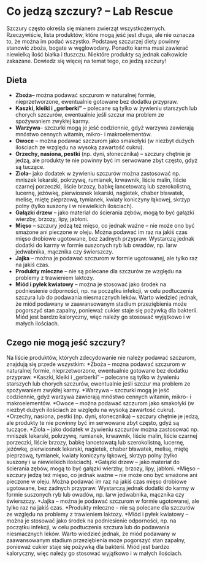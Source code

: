# Co jedzą szczury? – Lab Rescue
Szczury często określa się mianem zwierząt wszystkożernych. Rzeczywiście, lista produktów, które mogą jeść jest długa, ale nie oznacza to, że można im podać wszystko. Podstawę szczurzej diety powinny stanowić zboża, bogate w węglowodany. Ponadto karma musi zawierać niewielką ilość białka i tłuszczu. Niektóre produkty są jednak całkowicie zakazane. Dowiedz się więcej na temat tego, co jedzą szczury!
## Dieta
* **Zboża**– można podawać szczurom w naturalnej formie, nieprzetworzone, ewentualnie gotowane bez dodatku przypraw.
* **Kaszki, kleiki i „gerberki”** – polecane są tylko w żywieniu starszych lub chorych szczurów, ewentualnie jeśli szczur ma problem ze spożywaniem zwykłej karmy.
* **Warzywa**– szczurki mogą je jeść codziennie, gdyż warzywa zawierają mnóstwo cennych witamin, mikro- i makroelementów.
* **Owoce** – można podawać szczurom jako smakołyki (w niezbyt dużych ilościach ze względu na wysoką zawartość cukru).
* **Orzechy, nasiona, pestki** (np. dyni, słonecznika) – szczury chętnie je jedzą, ale produkty te nie powinny być im serwowane zbyt często, gdyż są tuczące.
* **Zioła**– jako dodatek w żywieniu szczurów można zastosować np. mniszek lekarski, pokrzywę, rumianek, krwawnik, liście malin, liście czarnej porzeczki, liście brzozy, babkę lancetowatą lub szerokolistną, lucernę, jeżówkę, pierwiosnek lekarski, nagietek, chaber bławatek, melisę, miętę pieprzową, tymianek, kwiaty koniczyny łąkowej, skrzyp polny (tylko suszony i w niewielkich ilościach).
* **Gałązki drzew** – jako materiał do ścierania zębów, mogą to być gałązki wierzby, brzozy, lipy, jabłoni.
* **Mięso** – szczury jedzą też mięso, co jednak ważne – nie może ono być smażone ani pieczone w oleju. Można podawać im raz na jakiś czas mięso drobiowe ugotowane, bez żadnych przypraw. Wystarczą jednak dodatki do karmy w formie suszonych ryb lub owadów, np. larw jedwabnika, mącznika czy świerszczy.
* **Jajka** – można je podawać szczurom w formie ugotowanej, ale tylko raz na jakiś czas.
* **Produkty mleczne** – nie są polecane dla szczurów ze względu na problemy z trawieniem laktozy.
* **Miód i pyłek kwiatowy** – można je stosować jako środek na podniesienie odporności, np. na początku infekcji, w celu podtuczenia szczura lub do podawania niesmacznych leków. Warto wiedzieć jednak, że miód podawany w zaawansowanym stadium przeziębienia może pogorszyć stan zapalny, ponieważ cukier staje się pożywką dla bakterii. Miód jest bardzo kaloryczny, więc należy go stosować wyjątkowo i w małych ilościach.
## Czego nie mogą jeść szczury?
Na liście produktów, których zdecydowanie nie należy podawać szczurom, znajdują się przede wszystkim:
*Zboża – można podawać szczurom w naturalnej formie, nieprzetworzone, ewentualnie gotowane bez dodatku przypraw.
*Kaszki, kleiki i „gerberki” – polecane są tylko w żywieniu starszych lub chorych szczurów, ewentualnie jeśli szczur ma problem ze spożywaniem zwykłej karmy.
*Warzywa – szczurki mogą je jeść codziennie, gdyż warzywa zawierają mnóstwo cennych witamin, mikro- i makroelementów.
*Owoce – można podawać szczurom jako smakołyki (w niezbyt dużych ilościach ze względu na wysoką zawartość cukru).
*Orzechy, nasiona, pestki (np. dyni, słonecznika) – szczury chętnie je jedzą, ale produkty te nie powinny być im serwowane zbyt często, gdyż są tuczące.
*Zioła – jako dodatek w żywieniu szczurów można zastosować np. mniszek lekarski, pokrzywę, rumianek, krwawnik, liście malin, liście czarnej porzeczki, liście brzozy, babkę lancetowatą lub szerokolistną, lucernę, jeżówkę, pierwiosnek lekarski, nagietek, chaber bławatek, melisę, miętę pieprzową, tymianek, kwiaty koniczyny łąkowej, skrzyp polny (tylko suszony i w niewielkich ilościach).
*Gałązki drzew – jako materiał do ścierania zębów, mogą to być gałązki wierzby, brzozy, lipy, jabłoni.
*Mięso – szczury jedzą też mięso, co jednak ważne – nie może ono być smażone ani pieczone w oleju. Można podawać im raz na jakiś czas mięso drobiowe ugotowane, bez żadnych przypraw. Wystarczą jednak dodatki do karmy w formie suszonych ryb lub owadów, np. larw jedwabnika, mącznika czy świerszczy.
*Jajka – można je podawać szczurom w formie ugotowanej, ale tylko raz na jakiś czas.
*Produkty mleczne – nie są polecane dla szczurów ze względu na problemy z trawieniem laktozy.
*Miód i pyłek kwiatowy – można je stosować jako środek na podniesienie odporności, np. na początku infekcji, w celu podtuczenia szczura lub do podawania niesmacznych leków. Warto wiedzieć jednak, że miód podawany w zaawansowanym stadium przeziębienia może pogorszyć stan zapalny, ponieważ cukier staje się pożywką dla bakterii. Miód jest bardzo kaloryczny, więc należy go stosować wyjątkowo i w małych ilościach.
